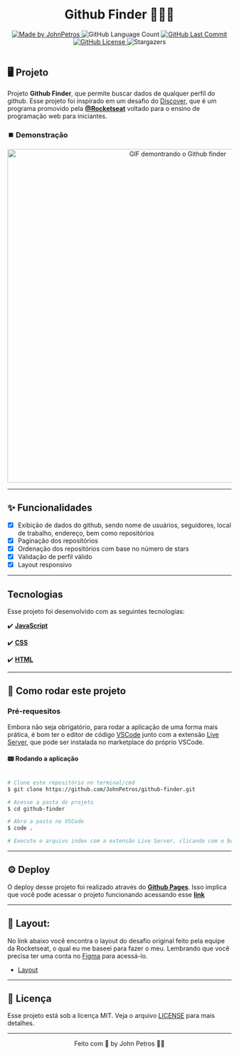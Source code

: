 <h1 align="center">
    Github Finder 👨🏻‍💻
</h1>

<div align="center">
   <a href="https://github.com/JohnPetros">
      <img alt="Made by JohnPetros" src="https://img.shields.io/badge/made%20by-JohnPetros-blueviolet">
   </a>
   <img alt="GitHub Language Count" src="https://img.shields.io/github/languages/count/JohnPetros/github-finder">
   <a href="https://github.com/JohnPetros/github-finder/commits/main">
      <img alt="GitHub Last Commit" src="https://img.shields.io/github/last-commit/JohnPetros/github-finder">
   </a>
  </a>
   </a>
   <a href="https://github.com/JohnPetros/github-finder/blob/main/LICENSE.md">
      <img alt="GitHub License" src="https://img.shields.io/github/license/JohnPetros/github-finder">
   </a>
    <img alt="Stargazers" src="https://img.shields.io/github/stars/JohnPetros/github-finder?style=social">
</div>

<br>

## 🖥️ Projeto

Projeto **Github Finder**, que permite buscar dados de qualquer perfil do github. Esse projeto foi inspirado em um desafio do [Discover](https://www.rocketseat.com.br/discover), que é um programa promovido pela **[@Rocketseat](https://www.rocketseat.com.br/)** voltado para o ensino de programação web para iniciantes.

### ⏹️ Demonstração

<div align="center">
    <img width="750" alt="GIF demontrando o Github finder" src="./src/.github/github-finder.gif" />
</div>

---

## ✨ Funcionalidades

- [x] Exibição de dados do github, sendo nome de usuários, seguidores, local de trabalho, endereço, bem como repositórios
- [x] Paginação dos reposítórios
- [x] Ordenação dos reposítórios com base no número de stars
- [x] Validação de perfil válido
- [x] Layout responsivo

---

## Tecnologias

Esse projeto foi desenvolvido com as seguintes tecnologias:

✔️ **[JavaScript](https://developer.mozilla.org/pt-BR/docs/Web/JavaScript)**

✔️ **[CSS](https://developer.mozilla.org/pt-BR/docs/Web/CSS)**

✔️ **[HTML](https://developer.mozilla.org/pt-BR/docs/Web/HTML)**

---

## 🚀 Como rodar este projeto

### Pré-requesitos

Embora não seja obrigatório, para rodar a aplicação de uma forma mais prática, é bom ter o editor de código [VSCode](https://code.visualstudio.com/) junto com a extensão [Live Server](https://marketplace.visualstudio.com/items?itemName=ritwickdey.LiveServer), que pode ser instalada no marketplace do próprio VSCode.

#### 📟 Rodando a aplicação

```bash

# Clone este repositório no terminal/cmd
$ git clone https://github.com/JohnPetros/github-finder.git

# Acesse a pasta do projeto
$ cd github-finder

# Abra a pasta no VSCode
$ code .

# Execute o arquivo index com a extensão Live Server, clicando com o botão direito sobre ele e depois em Open with Live Server

```

---

## ⚙️ Deploy

O deploy desse projeto foi realizado através do **[Github Pages](https://pages.github.com/)**. Isso implica que você pode acessar o projeto funcionando acessando esse **[link](https://johnpetros.github.io/github-finder/)**

---

## 🎨 Layout:

No link abaixo você encontra o layout do desafio original feito pela equipe da Rocketseat, o qual eu me baseei para fazer o meu. Lembrando que você precisa ter uma conta no [Figma](http://figma.com/) para acessá-lo.

- [Layout](https://www.figma.com/file/B3jnuAiZbqzgaXd5CQHvhp/DD-%2F-Rocketcard-(Copy)?node-id=3-2&t=QzL0a87OEoRjlUy4-0)

---

## 📝 Licença

Esse projeto está sob a licença MIT. Veja o arquivo [LICENSE](LICENSE) para mais detalhes.

---

<p align="center">
   Feito com 💜 by John Petros 👋🏻
</p>
